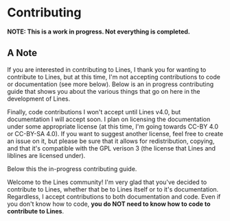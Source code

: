 # Contributing
**NOTE: This is a work in progress. Not everything is completed.**

## A Note
If you are interested in contributing to Lines, I thank you for wanting to contribute to Lines, but at this time, I'm not accepting contributions to code or documentation (see more below). Below is an in progress contributing guide that shows you about the various things that go on here in the development of Lines.

Finally, code contributions I won't accept until Lines v4.0, but documentation I will accept soon. I plan on licensing the documentation under some appropriate license (at this time, I'm going towards CC-BY 4.0 or CC-BY-SA 4.0). If you want to suggest another license, feel free to create an issue on it, but please be sure that it allows for redistribution, copying, and that it's compatible with the GPL verison 3 (the license that Lines and liblines are licensed under).

Below this the in-progress contributing guide.

Welcome to the Lines community! I'm very glad that you've decided to contribute to Lines, whether that be to Lines itself or to it's documentation. Regardless, I accept contributions to both documentation and code. Even if you don't know how to code, **you do NOT need to know how to code to contribute to Lines**.
